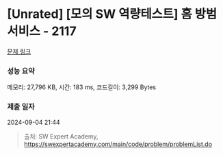 # [Unrated] [모의 SW 역량테스트] 홈 방범 서비스 - 2117 

[문제 링크](https://swexpertacademy.com/main/code/problem/problemDetail.do?contestProbId=AV5V61LqAf8DFAWu) 

### 성능 요약

메모리: 27,796 KB, 시간: 183 ms, 코드길이: 3,299 Bytes

### 제출 일자

2024-09-04 21:44



> 출처: SW Expert Academy, https://swexpertacademy.com/main/code/problem/problemList.do